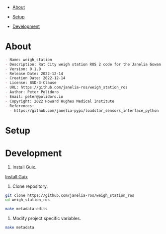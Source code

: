 - [About](#org858a814)
- [Setup](#orgf4bdd39)
- [Development](#orgeae2bb2)

    <!-- This file is generated automatically from .metadata.org -->
    <!-- File edits may be overwritten! -->


<a id="org858a814"></a>

# About

```markdown
- Name: weigh_station
- Description: Rat City weigh station ROS 2 code for the Janelia Gowan Lab.
- Version: 0.1.0
- Release Date: 2022-12-14
- Creation Date: 2022-12-14
- License: BSD-3-Clause
- URL: https://github.com/janelia-ros/weigh_station_ros
- Author: Peter Polidoro
- Email: peter@polidoro.io
- Copyright: 2022 Howard Hughes Medical Institute
- References:
  - https://github.com/janelia-pypi/loadstar_sensors_interface_python
```


<a id="orgf4bdd39"></a>

# Setup


<a id="orgeae2bb2"></a>

# Development

1.  Install Guix.

[Install Guix](https://guix.gnu.org/manual/en/html_node/Binary-Installation.html)

1.  Clone repository.

```sh
git clone https://github.com/janelia-ros/weigh_station_ros
cd weigh_station_ros
```

```sh
make metadata-edits
```

1.  Modify project specific variables.

```sh
make metadata
```
